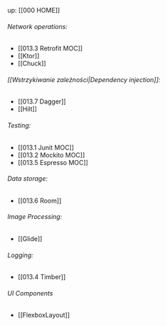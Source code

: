 up: [[000 HOME]]

###### Network operations:
- [[013.3 Retrofit MOC]]
- [[Ktor]]
- [[Chuck]]

###### [[Wstrzykiwanie zależności|Dependency injection]]:
- [[013.7 Dagger]]
- [[Hilt]]

###### Testing:
- [[013.1 Junit MOC]]
- [[013.2 Mockito MOC]]
- [[013.5 Espresso MOC]]

###### Data storage:
- [[013.6 Room]]


###### Image Processing:
- [[Glide]]


###### Logging:
- [[013.4 Timber]]

###### UI Components
- [[FlexboxLayout]]